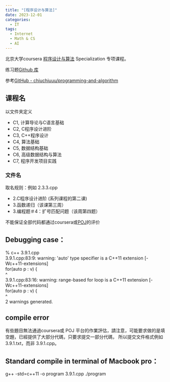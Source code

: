 ```yaml
---
title: "[程序设计与算法]"
date: 2023-12-01
categories:
  - IT
tags:
  - Internet
  - Math & CS
  - AI
---
```



北京大学coursera [程序设计与算法](https://www.coursera.org/specializations/biancheng-suanfa) Specialization 专项课程。

练习题[Github 库](https://github.com/Atomx3/Coding-practice/tree/main/C%2B%2BPKU)

参考[GitHub - chiuchiuuu/programming-and-algorithm](https://github.com/chiuchiuuu/programming-and-algorithm)


## 课程名
以文件夹定义

- C1, 计算导论与C语言基础
- C2, C程序设计进阶
- C3, C++程序设计
- C4, 算法基础
- C5, 数据结构基础
- C6, 高级数据结构与算法
- C7, 程序开发项目实践

### 文件名

取名规则：例如 2.3.3.cpp
* 2.C程序设计进阶 (系列课程的第二课)
* 3.函数递归（该课第三周）
* 3.编程题＃4：扩号匹配问题（该周第四题）

不能保证全部代码都通过coursera或[POJ](http://pkuic.openjudge.cn/)的评价



## Debugging case：  
% c++ 3.9.1.cpp  
3.9.1.cpp:83:9: warning: 'auto' type specifier is a C++11 extension [-Wc++11-extensions]  
for(auto p : v) {  
^  
3.9.1.cpp:83:16: warning: range-based for loop is a C++11 extension [-Wc++11-extensions]  
for(auto p : v) {  
^  
2 warnings generated.  


## compile error
有些題目無法通過coursera或 POJ 平台的作業評估，請注意，可能要求做的是填空題，已經提供了大部分代碼，只要求提交一部分代碼，
所以提交文件格式例如 3.9.1.txt，而非 3.9.1.cpp。


## Standard compile in terminal of Macbook pro：  
g++ -std=c++11 -o program 3.9.1.cpp
./program 
